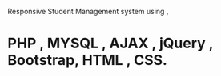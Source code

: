  Responsive Student Management system using ,
 # PHP , MYSQL , AJAX , jQuery , Bootstrap, HTML , CSS.
